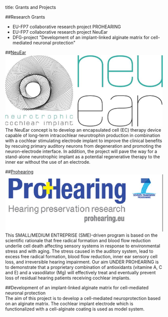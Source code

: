 title: Grants and Projects


##Research Grants

* EU-FP7 collaborative research project PROHEARING
* EU-FP7 collaborative research project NeuEar
* DFG-project "Development of an implant-linked alginate matrix for cell-mediated neuronal protection"    


##[NeuEar](http://www.neuear.eu) ![Logo NeuEar](Neuear.jpg)
The NeuEar concept is to develop an encapsulated cell (EC) therapy device capable of long-term intracochlear neurotrophin
production in combination with a cochlear stimulating electrode implant to improve the clinical benefits by rescuing 
primary auditory neurons from degeneration and promoting the neuron-electrode interface. In addition, the project will
pave the way for a stand-alone neurotrophic implant as a potential regenerative therapy to the inner ear without the use 
of an electrode. 

##[Prohearing](http://www.prohearing.eu) ![Logo Prohearing](Prohear.jpg)
This SMALL/MEDIUM ENTREPRISE (SME)-driven program is based on the scientific rationale that free radical formation and blood
flow reduction underlie cell death affecting sensory systems in response to environmental stress and with aging. 
The stress caused in the auditory system, lead to excess free radical formation, blood flow reduction, inner ear sensory cell loss, and irreversible hearing impairment.
Our aim UNDER PROHEARING is to demonstrate that a proprietary combination of antioxidants (vitamine A, C and E) and a 
vasodilator (Mg) will effectively treat and eventually prevent loss of residual hearing patients receiving cochlear implants.

##Development of an implant-linked alginate matrix for cell-mediated neuronal protection  
The aim of this project is to develop a cell-mediated neuroprotection based on an alginate matrix. The cochlear implant electrode which is functionalized with a cell-alginate coating is used as model system.
